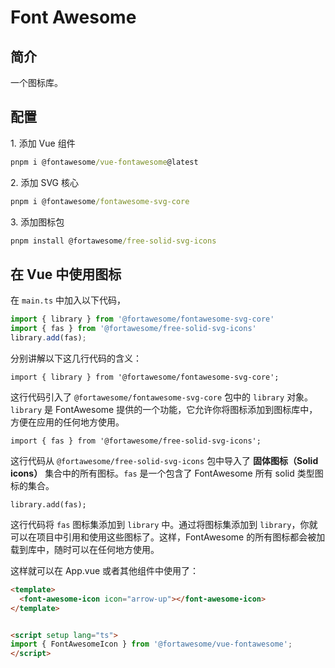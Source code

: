 # Font Awesome

## 简介

一个图标库。

## 配置

1\. 添加 Vue 组件

```cmd
pnpm i @fontawesome/vue-fontawesome@latest
```

2\. 添加 SVG 核心

```cmd
pnpm i @fontawesome/fontawesome-svg-core
```

3\. 添加图标包

```cmd
pnpm install @fortawesome/free-solid-svg-icons
```

## 在 Vue 中使用图标

在 `main.ts` 中加入以下代码，

```js
import { library } from '@fortawesome/fontawesome-svg-core'
import { fas } from '@fortawesome/free-solid-svg-icons'
library.add(fas);
```

分别讲解以下这几行代码的含义：

`import { library } from '@fortawesome/fontawesome-svg-core';`

这行代码引入了 `@fortawesome/fontawesome-svg-core` 包中的 `library` 对象。`library` 是 FontAwesome 提供的一个功能，它允许你将图标添加到图标库中，方便在应用的任何地方使用。

`import { fas } from '@fortawesome/free-solid-svg-icons';`

这行代码从 `@fortawesome/free-solid-svg-icons` 包中导入了 **固体图标（Solid icons）** 集合中的所有图标。`fas` 是一个包含了 FontAwesome 所有 solid 类型图标的集合。

`library.add(fas);`

这行代码将 `fas` 图标集添加到 `library` 中。通过将图标集添加到 `library`，你就可以在项目中引用和使用这些图标了。这样，FontAwesome 的所有图标都会被加载到库中，随时可以在任何地方使用。

这样就可以在 App.vue 或者其他组件中使用了：

```html
<template>
  <font-awesome-icon icon="arrow-up"></font-awesome-icon>
</template>


<script setup lang="ts">
import { FontAwesomeIcon } from '@fortawesome/vue-fontawesome';
</script>
```
